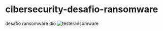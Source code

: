# cibersecurity-desafio-ransomware
desafio ransomware dio
![testeransomware](https://user-images.githubusercontent.com/11462596/224527931-22f228c0-6bb0-43aa-b5d5-df1c0048058b.png)
